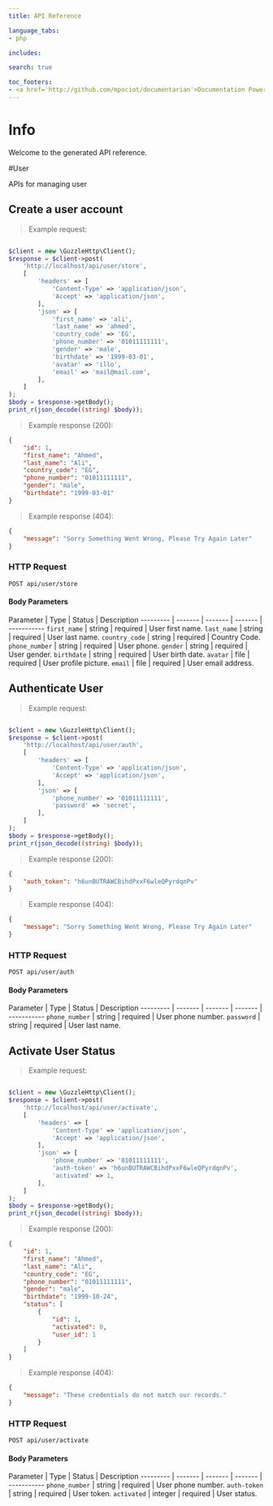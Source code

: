 ```yaml
---
title: API Reference

language_tabs:
- php

includes:

search: true

toc_footers:
- <a href='http://github.com/mpociot/documentarian'>Documentation Powered by Documentarian</a>
---
```

<!-- START_INFO -->
# Info

Welcome to the generated API reference.

<!-- END_INFO -->

#User


APIs for managing user
<!-- START_3fe85d11bc564d9432f61e61d0e63293 -->
## Create a user account

> Example request:

```php

$client = new \GuzzleHttp\Client();
$response = $client->post(
    'http://localhost/api/user/store',
    [
        'headers' => [
            'Content-Type' => 'application/json',
            'Accept' => 'application/json',
        ],
        'json' => [
            'first_name' => 'ali',
            'last_name' => 'ahmed',
            'country_code' => 'EG',
            'phone_number' => '01011111111',
            'gender' => 'male',
            'birthdate' => '1999-03-01',
            'avatar' => 'illo',
            'email' => 'mail@mail.com',
        ],
    ]
);
$body = $response->getBody();
print_r(json_decode((string) $body));
```


> Example response (200):

```json
{
    "id": 1,
    "first_name": "Ahmed",
    "last_name": "Ali",
    "country_code": "EG",
    "phone_number": "01011111111",
    "gender": "male",
    "birthdate": "1999-03-01"
}
```
> Example response (404):

```json
{
    "message": "Sorry Something Went Wrong, Please Try Again Later"
}
```

### HTTP Request
`POST api/user/store`

#### Body Parameters
Parameter | Type | Status | Description
--------- | ------- | ------- | ------- | -----------
    `first_name` | string |  required  | User first name.
        `last_name` | string |  required  | User last name.
        `country_code` | string |  required  | Country Code.
        `phone_number` | string |  required  | User phone.
        `gender` | string |  required  | User gender.
        `birthdate` | string |  required  | User birth date.
        `avatar` | file |  required  | User profile picture.
        `email` | file |  required  | User email address.
    
<!-- END_3fe85d11bc564d9432f61e61d0e63293 -->

<!-- START_9afee128ed2df86e8bd85950ea0f7b0e -->
## Authenticate User

> Example request:

```php

$client = new \GuzzleHttp\Client();
$response = $client->post(
    'http://localhost/api/user/auth',
    [
        'headers' => [
            'Content-Type' => 'application/json',
            'Accept' => 'application/json',
        ],
        'json' => [
            'phone_number' => '01011111111',
            'password' => 'secret',
        ],
    ]
);
$body = $response->getBody();
print_r(json_decode((string) $body));
```


> Example response (200):

```json
{
    "auth_token": "h6unBUTRAWCBihdPxxF6wleQPyrdqnPv"
}
```
> Example response (404):

```json
{
    "message": "Sorry Something Went Wrong, Please Try Again Later"
}
```

### HTTP Request
`POST api/user/auth`

#### Body Parameters
Parameter | Type | Status | Description
--------- | ------- | ------- | ------- | -----------
    `phone_number` | string |  required  | User phone number.
        `password` | string |  required  | User last name.
    
<!-- END_9afee128ed2df86e8bd85950ea0f7b0e -->

<!-- START_422710614283d725cb83f2d8d551a8dc -->
## Activate User Status

> Example request:

```php

$client = new \GuzzleHttp\Client();
$response = $client->post(
    'http://localhost/api/user/activate',
    [
        'headers' => [
            'Content-Type' => 'application/json',
            'Accept' => 'application/json',
        ],
        'json' => [
            'phone_number' => '01011111111',
            'auth-token' => 'h6unBUTRAWCBihdPxxF6wleQPyrdqnPv',
            'activated' => 1,
        ],
    ]
);
$body = $response->getBody();
print_r(json_decode((string) $body));
```


> Example response (200):

```json
{
    "id": 1,
    "first_name": "Ahmed",
    "last_name": "Ali",
    "country_code": "EG",
    "phone_number": "01011111111",
    "gender": "male",
    "birthdate": "1999-10-24",
    "status": [
        {
            "id": 1,
            "activated": 0,
            "user_id": 1
        }
    ]
}
```
> Example response (404):

```json
{
    "message": "These credentials do not match our records."
}
```

### HTTP Request
`POST api/user/activate`

#### Body Parameters
Parameter | Type | Status | Description
--------- | ------- | ------- | ------- | -----------
    `phone_number` | string |  required  | User phone number.
        `auth-token` | string |  required  | User token.
        `activated` | integer |  required  | User status.
    
<!-- END_422710614283d725cb83f2d8d551a8dc -->


